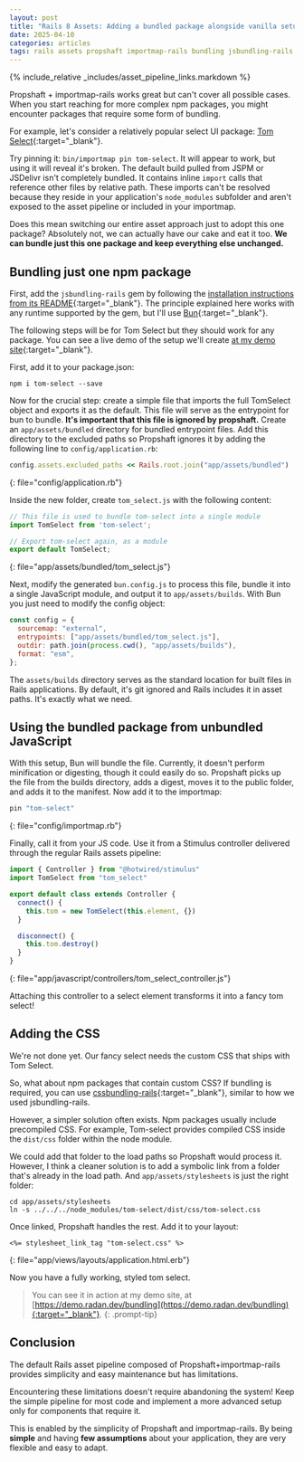 ```yaml
---
layout: post
title: "Rails 8 Assets: Adding a bundled package alongside vanilla setup"
date: 2025-04-10
categories: articles
tags: rails assets propshaft importmap-rails bundling jsbundling-rails cssbundling-rails
---
```


{% include_relative _includes/asset_pipeline_links.markdown %}

Propshaft + importmap-rails works great but can't cover all possible cases. When you start reaching for more complex npm packages, you might encounter packages that require some form of bundling.

For example, let's consider a relatively popular select UI package: [Tom Select](https://tom-select.js.org/){:target="_blank"}.

Try pinning it: `bin/importmap pin tom-select`. It will appear to work, but using it will reveal it's broken. The default build pulled from JSPM or JSDelivr isn't completely bundled. It contains inline `import` calls that reference other files by relative path. These imports can't be resolved because they reside in your application's `node_modules` subfolder and aren't exposed to the asset pipeline or included in your importmap.

Does this mean switching our entire asset approach just to adopt this one package? Absolutely not, we can actually have our cake and eat it too. **We can bundle just this one package and keep everything else unchanged.**

## Bundling just one npm package

First, add the `jsbundling-rails` gem by following the [installation instructions from its README](https://github.com/rails/jsbundling-rails?tab=readme-ov-file#installation){:target="_blank"}. The principle explained here works with any runtime supported by the gem, but I'll use [Bun](https://bun.sh/){:target="_blank"}.

The following steps will be for Tom Select but they should work for any package.
You can see a live demo of the setup we'll create [at my demo site](https://demo.radan.dev/bundling){:target="_blank"}.

First, add it to your package.json:
```shell
npm i tom-select --save
```

Now for the crucial step: create a simple file that imports the full TomSelect object and exports it as the default. This file will serve as the entrypoint for bun to bundle. **It's important that this file is ignored by propshaft.** Create an `app/assets/bundled` directory for bundled entrypoint files. Add this directory to the excluded paths so Propshaft ignores it by adding the following line to `config/application.rb`:

```ruby
config.assets.excluded_paths << Rails.root.join("app/assets/bundled")
```
{: file="config/application.rb"}

Inside the new folder, create `tom_select.js` with the following content:

```javascript
// This file is used to bundle tom-select into a single module
import TomSelect from 'tom-select';

// Export tom-select again, as a module
export default TomSelect;
```
{: file="app/assets/bundled/tom_select.js"}

Next, modify the generated `bun.config.js` to process this file, bundle it into a single JavaScript module, and output it to `app/assets/builds`. With Bun you just need to modify the config object:

```javascript
const config = {
  sourcemap: "external",
  entrypoints: ["app/assets/bundled/tom_select.js"],
  outdir: path.join(process.cwd(), "app/assets/builds"),
  format: "esm",
};
```

The `assets/builds` directory serves as the standard location for built files in Rails applications. By default, it's git ignored and Rails includes it in asset paths. It's exactly what we need.

## Using the bundled package from unbundled JavaScript

With this setup, Bun will bundle the file. Currently, it doesn't perform minification or digesting, though it could easily do so. Propshaft picks up the file from the builds directory, adds a digest, moves it to the public folder, and adds it to the manifest. Now add it to the importmap:

```ruby
pin "tom-select"
```
{: file="config/importmap.rb"}

Finally, call it from your JS code. Use it from a Stimulus controller delivered through the regular Rails assets pipeline:
```javascript
import { Controller } from "@hotwired/stimulus"
import TomSelect from "tom_select"

export default class extends Controller {
  connect() {
    this.tom = new TomSelect(this.element, {})
  }

  disconnect() {
    this.tom.destroy()
  }
}
```
{: file="app/javascript/controllers/tom_select_controller.js"}

Attaching this controller to a select element transforms it into a fancy tom select!

## Adding the CSS

We're not done yet. Our fancy select needs the custom CSS that ships with Tom Select.

So, what about npm packages that contain custom CSS? If bundling is required, you can use [cssbundling-rails](https://github.com/rails/cssbundling-rails){:target="_blank"}, similar to how we used jsbundling-rails.

However, a simpler solution often exists. Npm packages usually include precompiled CSS. For example, Tom-select provides compiled CSS inside the `dist/css` folder within the node module.

We could add that folder to the load paths so Propshaft would process it. However, I think a cleaner solution is to add a symbolic link from a folder that's already in the load path. And `app/assets/stylesheets` is just the right folder:
```shell
cd app/assets/stylesheets
ln -s ../../../node_modules/tom-select/dist/css/tom-select.css
```

Once linked, Propshaft handles the rest. Add it to your layout:
```erb
<%= stylesheet_link_tag "tom-select.css" %>
```
{: file="app/views/layouts/application.html.erb"}

Now you have a fully working, styled tom select.

> You can see it in action at my demo site, at [https://demo.radan.dev/bundling](https://demo.radan.dev/bundling){:target="_blank"}.
{: .prompt-tip}

## Conclusion

The default Rails asset pipeline composed of Propshaft+importmap-rails provides simplicity and easy maintenance but has limitations.

Encountering these limitations doesn't require abandoning the system! Keep the simple pipeline for most code and implement a more advanced setup only for components that require it.

This is enabled by the simplicity of Propshaft and importmap-rails. By being **simple** and having **few assumptions** about your application, they are very flexible and easy to adapt.
